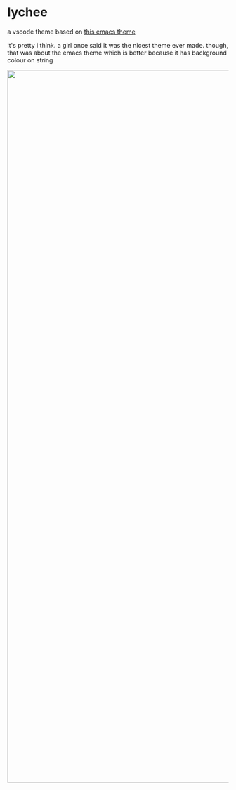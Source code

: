# lychee

a vscode theme based on [this emacs theme](https://github.com/chee/lychee-theme.el)

it's pretty i think. a girl once said it was the nicest theme ever made. though,
that was about the emacs theme which is better because it has background colour
on string

<img width="1624" alt="" src="https://github.com/user-attachments/assets/72fe3c23-4877-4c74-8b4b-ab7120ec9d66">

